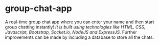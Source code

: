 # group-chat-app

A real-time group chat app where you can enter your name and then start group chatting instantly!
*It is built using technologies like HTML, CSS, Javascript, Bootstrap, Socket.io, NodeJS and ExpressJS.*
Further improvements can be made by including a database to store all the chats. 
